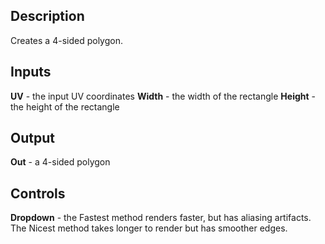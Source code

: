 ## Description
Creates a 4-sided polygon.

## Inputs
**UV** - the input UV coordinates
**Width** - the width of the rectangle
**Height** - the height of the rectangle

## Output
**Out** - a 4-sided polygon

## Controls
**Dropdown** - the Fastest method renders faster, but has aliasing artifacts.  The Nicest method takes longer to render but has smoother edges.